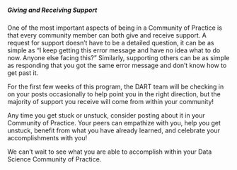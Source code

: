 ##### **Giving and Receiving Support**

One of the most important aspects of being in a Community of Practice is that every community member can both give and receive support. A request for support doesn’t have to be a detailed question, it can be as simple as “I keep getting this error message and have no idea what to do now. Anyone else facing this?” Similarly, supporting others can be as simple as responding that you got the same error message and don’t know how to get past it.

For the first few weeks of this program, the DART team will be checking in on your posts occasionally to help point you in the right direction, but the majority of support you receive will come from within your community!

Any time you get stuck or unstuck, consider posting about it in your Community of Practice. Your peers can empathize with you, help you get unstuck, benefit from what you have already learned, and celebrate your accomplishments with you!

We can’t wait to see what you are able to accomplish within your Data Science Community of Practice. 
